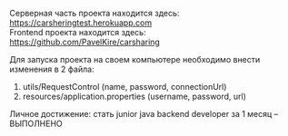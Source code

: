 
Серверная часть проекта находится здесь: 
https://carsheringtest.herokuapp.com              
Frontend проекта находится здесь:
https://github.com/PavelKire/carsharing

Для запуска проекта на своем компьютере необходимо внести изменения в 2 файла:
1. utils/RequestControl (name, password, connectionUrl)
2. resources/application.properties (username, password, url)

Личное достижение: стать junior java backend developer за 1 месяц – ВЫПОЛНЕНО
